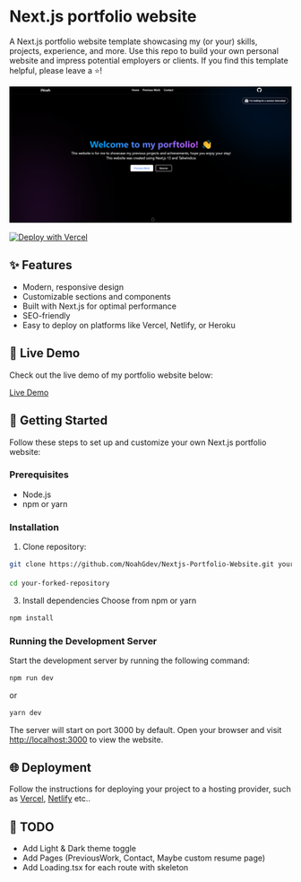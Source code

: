# Next.js portfolio website

A Next.js portfolio website template showcasing my (or your) skills, projects, experience, and more. Use this repo to build your own personal website and impress potential employers or clients. If you find this template helpful, please leave a ⭐️!

![Project Screenshot](./public/screenshot.png)

[![Deploy with Vercel](https://vercel.com/button)](https://vercel.com/new/clone?repository-url=https%3A%2F%2Fgithub.com%2FNoahGdev%2FNext.js-Portfolio-Website)

## ✨ Features

- Modern, responsive design
- Customizable sections and components
- Built with Next.js for optimal performance
- SEO-friendly
- Easy to deploy on platforms like Vercel, Netlify, or Heroku

## 🚀 Live Demo

Check out the live demo of my portfolio website below:

[Live Demo](https://inoah.dev)

## 🏁 Getting Started

Follow these steps to set up and customize your own Next.js portfolio website:

### Prerequisites

- Node.js
- npm or yarn

### Installation

1. Clone repository:

```bash
git clone https://github.com/NoahGdev/Nextjs-Portfolio-Website.git your-forked-repository

cd your-forked-repository
```

3. Install dependencies
   Choose from npm or yarn
```bash
npm install
```

### Running the Development Server

Start the development server by running the following command:
```bash
npm run dev
```
or
```bash
yarn dev
```

The server will start on port 3000 by default. Open your browser and visit [http://localhost:3000](http://localhost:3000) to view the website.

## 🌐 Deployment

Follow the instructions for deploying your project to a hosting provider, such as [Vercel](https://vercel.com/docs), [Netlify](https://www.netlify.com/docs) etc..

## 📝 TODO 

- Add Light & Dark theme toggle
- Add Pages (PreviousWork, Contact, Maybe custom resume page)
- Add Loading.tsx for each route with skeleton
